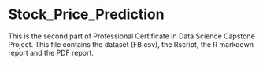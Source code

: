 # Stock_Price_Prediction

This is the second part of Professional Certificate in Data Science Capstone Project.
This file contains the dataset (FB.csv), the Rscript, the R markdown report and the PDF report. 
